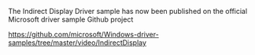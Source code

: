 The Indirect Display Driver sample has now been published on the official Microsoft driver sample Github project

https://github.com/microsoft/Windows-driver-samples/tree/master/video/IndirectDisplay
